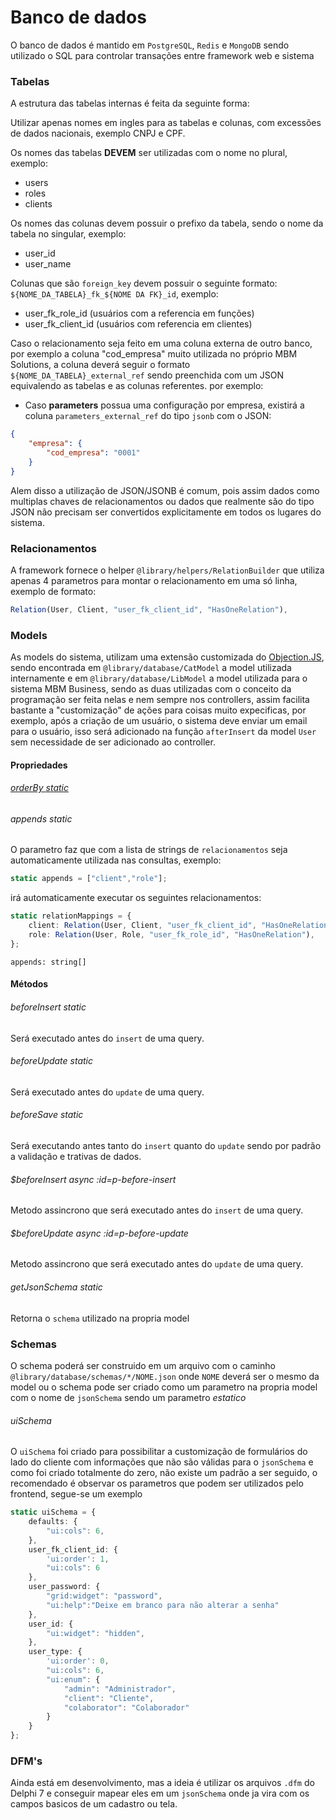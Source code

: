# Banco de dados
O banco de dados é mantido em `PostgreSQL`, `Redis` e `MongoDB` sendo utilizado o SQL para controlar transações entre framework web e sistema

### Tabelas
A estrutura das tabelas internas é feita da seguinte forma:

Utilizar apenas nomes em ingles para as tabelas e colunas, com excessões de dados nacionais, exemplo CNPJ e CPF.

Os nomes das tabelas **DEVEM** ser utilizadas com o nome no plural, exemplo:
- users
- roles
- clients

Os nomes das colunas devem possuir o prefixo da tabela, sendo o nome da tabela no singular, exemplo:
- user_id
- user_name

Colunas que são `foreign_key` devem possuir o seguinte formato: `${NOME_DA_TABELA}_fk_${NOME DA FK}_id`, exemplo:
- user_fk_role_id (usuários com a referencia em funções)
- user_fk_client_id (usuários com referencia em clientes)

Caso o relacionamento seja feito em uma coluna externa de outro banco, por exemplo a coluna "cod_empresa" muito utilizada no próprio MBM Solutions, a coluna deverá seguir o formato `${NOME_DA_TABELA}_external_ref` sendo preenchida com um JSON equivalendo as tabelas e as colunas referentes. por exemplo:
- Caso **parameters** possua uma configuração por empresa, existirá a coluna `parameters_external_ref` do tipo `jsonb` com o JSON: 
```json
{
    "empresa": {
        "cod_empresa": "0001"
    }
}
```

Alem disso a utilização de JSON/JSONB é comum, pois assim dados como multiplas chaves de relacionamentos ou dados que realmente são do tipo JSON não precisam ser convertidos explicitamente em todos os lugares do sistema.

### Relacionamentos
A framework fornece o helper `@library/helpers/RelationBuilder` que utiliza apenas 4 parametros para montar o relacionamento em uma só linha, exemplo de formato:
```ts
Relation(User, Client, "user_fk_client_id", "HasOneRelation"),
```

### Models
As models do sistema, utilizam uma extensão customizada do [Objection.JS](https://vincit.github.io/objection.js/), sendo encontrada em `@library/database/CatModel` a model utilizada internamente e em `@library/database/LibModel` a model utilizada para o sistema MBM Business, sendo as duas utilizadas com o conceito da programação ser feita nelas e nem sempre nos controllers, assim facilita bastante a "customização" de ações para coisas muito expecificas, por exemplo, após a criação de um usuário, o sistema deve enviar um email para o usuário, isso será adicionado na função `afterInsert` da model `User` sem necessidade de ser adicionado ao controller.

#### Propriedades

###### [orderBy *static*](/banco-de-dados/models/propriedades/orderBy.md)

###### appends *static*
O parametro faz que com a lista de strings de `relacionamentos` seja automaticamente utilizada nas consultas, exemplo:
```ts
static appends = ["client","role"];
```
irá automaticamente executar os seguintes relacionamentos:
```ts
static relationMappings = {
    client: Relation(User, Client, "user_fk_client_id", "HasOneRelation"),
    role: Relation(User, Role, "user_fk_role_id", "HasOneRelation"),
};
```
`appends: string[]`

#### Métodos

###### beforeInsert *static* 
Será executado antes do `insert` de uma query.

###### beforeUpdate *static* 
Será executado antes do `update` de uma query.

###### beforeSave *static* 
Será executando antes tanto do `insert` quanto do `update` sendo por padrão a validação e trativas de dados.

###### $beforeInsert *async* :id=p-before-insert
Metodo assincrono que será executado antes do `insert` de uma query.

###### $beforeUpdate *async* :id=p-before-update
Metodo assincrono que será executado antes do `update` de uma query.

###### getJsonSchema *static* 
Retorna o `schema` utilizado na propria model

### Schemas
O schema poderá ser construido em um arquivo com o caminho `@library/database/schemas/*/NOME.json` onde `NOME` deverá ser o mesmo da model ou o schema pode ser criado como um parametro na propria model com o nome de `jsonSchema` sendo um parametro *estatico*

###### uiSchema
O `uiSchema` foi criado para possibilitar a customização de formulários do lado do cliente com informações que não são válidas para o `jsonSchema` e como foi criado totalmente do zero, não existe um padrão a ser seguido, o recomendado é observar os parametros que podem ser utilizados pelo frontend, segue-se um exemplo

```ts
static uiSchema = {
    defaults: {
        "ui:cols": 6,
    },
    user_fk_client_id: {
        'ui:order': 1,
        "ui:cols": 6
    },
    user_password: {
        "grid:widget": "password",
        "ui:help":"Deixe em branco para não alterar a senha"
    },
    user_id: {
        "ui:widget": "hidden",
    },
    user_type: {
        'ui:order': 0,
        "ui:cols": 6,
        "ui:enum": {
            "admin": "Administrador",
            "client": "Cliente",
            "colaborator": "Colaborador"
        }
    }
};
```

### DFM's
Ainda está em desenvolvimento, mas a ideia é utilizar os arquivos `.dfm` do Delphi 7 e conseguir mapear eles em um `jsonSchema` onde ja vira com os campos basicos de um cadastro ou tela.
